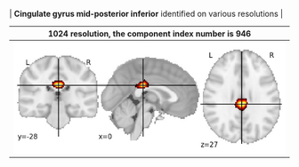 


| **Cingulate gyrus mid-posterior inferior** identified on various resolutions |

| 1024 resolution, the component index number is 946|  
|:---:|  
| ![Component 1024](../1024/final/946.jpg "From component 1024: Cingulate gyrus mid-posterior inferior") |